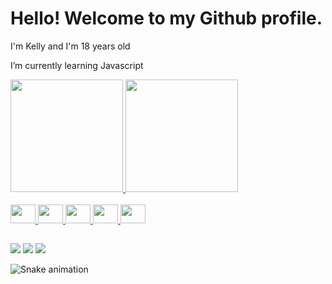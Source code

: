 # Hello! Welcome to my Github profile.
I'm Kelly and I'm 18 years old

I’m currently learning Javascript


<div>
<a href="https://github.com/Korttio">
<img height="180em" src="https://github-readme-stats.vercel.app/api/top-langs/?username=korttio&layout=compact&langs_count=7&theme=dracula"/>
<img height="180em" src="https://github-readme-stats.vercel.app/api?username=korttio&show_icons=true&theme=dracula&include_all_commits=true&count_private=true"/>
</div>


  <div style="display: inline_block"><br>
  <img src="https://cdn.jsdelivr.net/gh/devicons/devicon/icons/css3/css3-original.svg" height="30" width="40" /> <img src="https://cdn.jsdelivr.net/gh/devicons/devicon/icons/html5/html5-original.svg" height="30" width="40"  /> <img src="https://cdn.jsdelivr.net/gh/devicons/devicon/icons/php/php-original.svg" height="30" width="40" /> <img src="https://cdn.jsdelivr.net/gh/devicons/devicon/icons/javascript/javascript-original.svg" height="30" width="40" /> <img src="https://cdn.jsdelivr.net/gh/devicons/devicon/icons/mysql/mysql-original.svg" height="30" width="40" />
</div>
  
  ##
  
<div>
<a href="https://instagram.com/korttio" target="_blank"><img src="https://img.shields.io/badge/-Instagram-%23E4405F?style=for-the-badge&logo=instagram&logoColor=white" target="_blank"></a>
<a href = "mailto:contatoks4360943@gmail.com"><img src="https://img.shields.io/badge/Gmail-D14836?style=for-the-badge&logo=gmail&logoColor=white" target="_blank"></a>
<a href="https://linkedin.com/in/kelly-silva-72a04625a" target="_blank"><img src="https://img.shields.io/badge/-LinkedIn-%230077B5?style=for-the-badge&logo=linkedin&logoColor=white" target="_blank"></a>   
</div>

  ![Snake animation](https://github.com/korttio/korttio/blob/output/github-contribution-grid-snake.svg)



          
